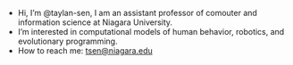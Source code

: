 - Hi, I’m @taylan-sen, I am an assistant professor of comouter and information science at Niagara University.
- I’m interested in computational models of human behavior, robotics, and evolutionary programming.
- How to reach me: tsen@niagara.edu

<!---
taylan-sen/taylan-sen is a ✨ special ✨ repository because its `README.md` (this file) appears on your GitHub profile.
You can click the Preview link to take a look at your changes.
--->
